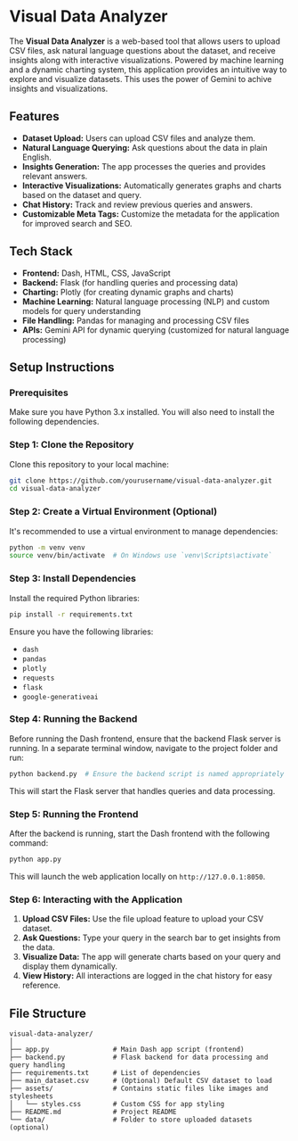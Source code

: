 # Visual Data Analyzer

The **Visual Data Analyzer** is a web-based tool that allows users to upload CSV files, ask natural language questions about the dataset, and receive insights along with interactive visualizations. Powered by machine learning and a dynamic charting system, this application provides an intuitive way to explore and visualize datasets. 
This uses the power of Gemini to achive insights and visualizations.

## Features

- **Dataset Upload:** Users can upload CSV files and analyze them.
- **Natural Language Querying:** Ask questions about the data in plain English.
- **Insights Generation:** The app processes the queries and provides relevant answers.
- **Interactive Visualizations:** Automatically generates graphs and charts based on the dataset and query.
- **Chat History:** Track and review previous queries and answers.
- **Customizable Meta Tags:** Customize the metadata for the application for improved search and SEO.

## Tech Stack

- **Frontend:** Dash, HTML, CSS, JavaScript
- **Backend:** Flask (for handling queries and processing data)
- **Charting:** Plotly (for creating dynamic graphs and charts)
- **Machine Learning:** Natural language processing (NLP) and custom models for query understanding
- **File Handling:** Pandas for managing and processing CSV files
- **APIs:** Gemini API for dynamic querying (customized for natural language processing)

## Setup Instructions

### Prerequisites

Make sure you have Python 3.x installed. You will also need to install the following dependencies.

### Step 1: Clone the Repository

Clone this repository to your local machine:

```bash
git clone https://github.com/yourusername/visual-data-analyzer.git
cd visual-data-analyzer
```

### Step 2: Create a Virtual Environment (Optional)

It's recommended to use a virtual environment to manage dependencies:

```bash
python -m venv venv
source venv/bin/activate  # On Windows use `venv\Scripts\activate`
```

### Step 3: Install Dependencies

Install the required Python libraries:

```bash
pip install -r requirements.txt
```

Ensure you have the following libraries:

- `dash`
- `pandas`
- `plotly`
- `requests`
- `flask`
- `google-generativeai`

### Step 4: Running the Backend

Before running the Dash frontend, ensure that the backend Flask server is running. In a separate terminal window, navigate to the project folder and run:

```bash
python backend.py  # Ensure the backend script is named appropriately
```

This will start the Flask server that handles queries and data processing.

### Step 5: Running the Frontend

After the backend is running, start the Dash frontend with the following command:

```bash
python app.py
```

This will launch the web application locally on `http://127.0.0.1:8050`.

### Step 6: Interacting with the Application

1. **Upload CSV Files:** Use the file upload feature to upload your CSV dataset.
2. **Ask Questions:** Type your query in the search bar to get insights from the data.
3. **Visualize Data:** The app will generate charts based on your query and display them dynamically.
4. **View History:** All interactions are logged in the chat history for easy reference.

## File Structure

```
visual-data-analyzer/
│
├── app.py                # Main Dash app script (frontend)
├── backend.py            # Flask backend for data processing and query handling
├── requirements.txt      # List of dependencies
├── main_dataset.csv      # (Optional) Default CSV dataset to load
├── assets/               # Contains static files like images and stylesheets
│   └── styles.css        # Custom CSS for app styling
├── README.md             # Project README
└── data/                 # Folder to store uploaded datasets (optional)
```

